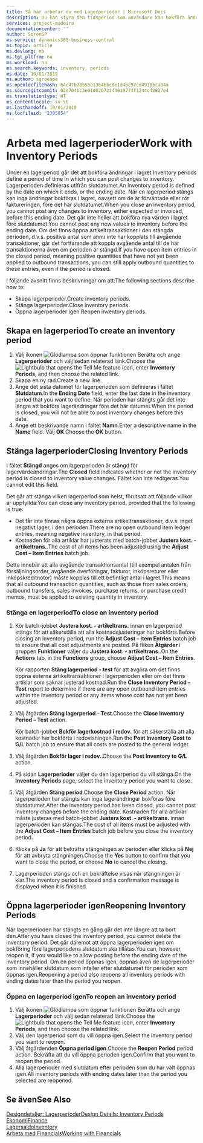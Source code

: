 ```yaml
---
title: Så här arbetar du med Lagerperioder | Microsoft Docs
description: Du kan styra den tidsperiod som användare kan bokföra ändringar i lagret genom att definiera lagerperioder.
services: project-madeira
documentationcenter: ''
author: SorenGP
ms.service: dynamics365-business-central
ms.topic: article
ms.devlang: na
ms.tgt_pltfrm: na
ms.workload: na
ms.search.keywords: inventory, periods
ms.date: 10/01/2019
ms.author: sgroespe
ms.openlocfilehash: 64c47b78555e1364bbc0e1d4be97ed4910bca04a
ms.sourcegitcommit: 02e704bc3e01d62072144919774f1244c42827e4
ms.translationtype: HT
ms.contentlocale: sv-SE
ms.lasthandoff: 10/01/2019
ms.locfileid: "2305854"
---
```

# <a name="work-with-inventory-periods"></a><span data-ttu-id="d3f1e-103">Arbeta med lagerperioder</span><span class="sxs-lookup"><span data-stu-id="d3f1e-103">Work with Inventory Periods</span></span>
<span data-ttu-id="d3f1e-104">Under en lagerperiod går det att bokföra ändringar i lagret.</span><span class="sxs-lookup"><span data-stu-id="d3f1e-104">Inventory periods define a period of time in which you can post changes to inventory.</span></span> <span data-ttu-id="d3f1e-105">Lagerperioden definieras utifrån slutdatumet.</span><span class="sxs-lookup"><span data-stu-id="d3f1e-105">An inventory period is defined by the date on which it ends, or the ending date.</span></span> <span data-ttu-id="d3f1e-106">När en lagerperiod stängs kan inga ändringar bokföras i lagret, oavsett om de är förväntade eller rör faktureringen, före det här slutdatumet.</span><span class="sxs-lookup"><span data-stu-id="d3f1e-106">When you close an inventory period, you cannot post any changes to inventory, either expected or invoiced, before this ending date.</span></span> <span data-ttu-id="d3f1e-107">Det går inte heller att bokföra nya värden i lagret före slutdatumet.</span><span class="sxs-lookup"><span data-stu-id="d3f1e-107">You cannot post any new values to inventory before the ending date.</span></span> <span data-ttu-id="d3f1e-108">Om det finns öppna artikeltransaktioner i den stängda perioden, d.v.s. positiva antal som ännu inte har kopplats till avgående transaktioner, går det fortfarande att koppla avgående antal till de här transaktionerna även om perioden är stängd.</span><span class="sxs-lookup"><span data-stu-id="d3f1e-108">If you have open item entries in the closed period, meaning positive quantities that have not yet been applied to outbound transactions, you can still apply outbound quantities to these entries, even if the period is closed.</span></span>  

<span data-ttu-id="d3f1e-109">I följande avsnitt finns beskrivningar om att:</span><span class="sxs-lookup"><span data-stu-id="d3f1e-109">The following sections describe how to:</span></span>  

* <span data-ttu-id="d3f1e-110">Skapa lagerperioder.</span><span class="sxs-lookup"><span data-stu-id="d3f1e-110">Create inventory periods.</span></span>  
* <span data-ttu-id="d3f1e-111">Stänga lagerperioder.</span><span class="sxs-lookup"><span data-stu-id="d3f1e-111">Close inventory periods.</span></span>  
* <span data-ttu-id="d3f1e-112">Öppna lagerperioder igen.</span><span class="sxs-lookup"><span data-stu-id="d3f1e-112">Reopen inventory periods.</span></span>  

## <a name="to-create-an-inventory-period"></a><span data-ttu-id="d3f1e-113">Skapa en lagerperiod</span><span class="sxs-lookup"><span data-stu-id="d3f1e-113">To create an inventory period</span></span>  
1. <span data-ttu-id="d3f1e-114">Välj ikonen ![Glödlampa som öppnar funktionen Berätta](media/ui-search/search_small.png "Berätta vad du vill göra") och ange **Lagerperioder** och välj sedan relaterad länk.</span><span class="sxs-lookup"><span data-stu-id="d3f1e-114">Choose the ![Lightbulb that opens the Tell Me feature](media/ui-search/search_small.png "Tell me what you want to do") icon, enter **Inventory Periods**, and then choose the related link.</span></span>  
2. <span data-ttu-id="d3f1e-115">Skapa en ny rad.</span><span class="sxs-lookup"><span data-stu-id="d3f1e-115">Create a new line.</span></span>  
3. <span data-ttu-id="d3f1e-116">Ange det sista datumet för lagerperioden som definieras i fältet **Slutdatum**.</span><span class="sxs-lookup"><span data-stu-id="d3f1e-116">In the **Ending Date** field, enter the last date in the inventory period that you want to define.</span></span> <span data-ttu-id="d3f1e-117">När perioden har stängts går det inte längre att bokföra lagerändringar före det här datumet.</span><span class="sxs-lookup"><span data-stu-id="d3f1e-117">When the period is closed, you will not be able to post inventory changes before this date.</span></span>  
4. <span data-ttu-id="d3f1e-118">Ange ett beskrivande namn i fältet **Namn**.</span><span class="sxs-lookup"><span data-stu-id="d3f1e-118">Enter a descriptive name in the **Name** field.</span></span> <span data-ttu-id="d3f1e-119">Välj **OK**.</span><span class="sxs-lookup"><span data-stu-id="d3f1e-119">Choose the **OK** button.</span></span>  

## <a name="closing-inventory-periods"></a><span data-ttu-id="d3f1e-120">Stänga lagerperioder</span><span class="sxs-lookup"><span data-stu-id="d3f1e-120">Closing Inventory Periods</span></span>  
<span data-ttu-id="d3f1e-121">I fältet **Stängd** anges om lagerperioden är stängd för lagervärdeändringar.</span><span class="sxs-lookup"><span data-stu-id="d3f1e-121">The **Closed** field indicates whether or not the inventory period is closed to inventory value changes.</span></span> <span data-ttu-id="d3f1e-122">Fältet kan inte redigeras.</span><span class="sxs-lookup"><span data-stu-id="d3f1e-122">You cannot edit this field.</span></span>  

<span data-ttu-id="d3f1e-123">Det går att stänga vilken lagerperiod som helst, förutsatt att följande villkor är uppfyllda:</span><span class="sxs-lookup"><span data-stu-id="d3f1e-123">You can close any inventory period, provided that the following is true:</span></span>  

* <span data-ttu-id="d3f1e-124">Det får inte finnas några öppna externa artikeltransaktioner, d.v.s. inget negativt lager, i den perioden.</span><span class="sxs-lookup"><span data-stu-id="d3f1e-124">There are no open outbound item ledger entries, meaning negative inventory, in that period.</span></span>  
* <span data-ttu-id="d3f1e-125">Kostnaden för alla artiklar har justerats med batch-jobbet **Justera kost. - artikeltrans.**.</span><span class="sxs-lookup"><span data-stu-id="d3f1e-125">The cost of all items has been adjusted using the **Adjust Cost – Item Entries** batch job.</span></span>  

<span data-ttu-id="d3f1e-126">Detta innebär att alla avgående transaktionsantal (till exempel antalen från försäljningsorder, avgående överföringar, fakturor, inköpsreturer eller inköpskreditnotor) måste kopplas till ett befintligt antal i lagret.</span><span class="sxs-lookup"><span data-stu-id="d3f1e-126">This means that all outbound transaction quantities, such as those from sales orders, outbound transfers, sales invoices, purchase returns, or purchase credit memos, must be applied to existing quantity in inventory.</span></span>  

### <a name="to-close-an-inventory-period"></a><span data-ttu-id="d3f1e-127">Stänga en lagerperiod</span><span class="sxs-lookup"><span data-stu-id="d3f1e-127">To close an inventory period</span></span>  
1. <span data-ttu-id="d3f1e-128">Kör batch-jobbet **Justera kost. - artikeltrans.** innan en lagerperiod stängs för att säkerställa att alla kostnadsjusteringar har bokförts.</span><span class="sxs-lookup"><span data-stu-id="d3f1e-128">Before closing an inventory period, run the **Adjust Cost – Item Entries** batch job to ensure that all cost adjustments are posted.</span></span> <span data-ttu-id="d3f1e-129">På fliken **Åtgärder** i gruppen **Funktioner** väljer du **Justera kost. - artikeltrans.**.</span><span class="sxs-lookup"><span data-stu-id="d3f1e-129">On the **Actions** tab, in the **Functions** group, choose **Adjust Cost – Item Entries**.</span></span>  

     <span data-ttu-id="d3f1e-130">Kör rapporten **Stäng lagerperiod - test** för att avgöra om det finns öppna externa artikeltransaktioner i lagerperioden eller om det finns artiklar som saknar justerad kostnad.</span><span class="sxs-lookup"><span data-stu-id="d3f1e-130">Run the **Close Inventory Period – Test** report to determine if there are any open outbound item entries within the inventory period or any items whose cost has not yet been adjusted.</span></span>  
2. <span data-ttu-id="d3f1e-131">Välj åtgärden **Stäng lagerperiod - Test**.</span><span class="sxs-lookup"><span data-stu-id="d3f1e-131">Choose the **Close Inventory Period – Test** action.</span></span>  

     <span data-ttu-id="d3f1e-132">Kör batch-jobbet **Bokför lagerkostnad i redov.** för att säkerställa att alla kostnader har bokförts i redovisningen.</span><span class="sxs-lookup"><span data-stu-id="d3f1e-132">Run the **Post Inventory Cost to G/L** batch job to ensure that all costs are posted to the general ledger.</span></span>  
3. <span data-ttu-id="d3f1e-133">Välj åtgärden **Bokför lager i redov.**.</span><span class="sxs-lookup"><span data-stu-id="d3f1e-133">Choose the **Post Inventory to G/L** action.</span></span>  
4. <span data-ttu-id="d3f1e-134">På sidan **Lagerperioder** väljer du den lagerperiod du vill stänga.</span><span class="sxs-lookup"><span data-stu-id="d3f1e-134">On the **Inventory Periods** page, select the inventory period you want to close.</span></span>  
5. <span data-ttu-id="d3f1e-135">Välj åtgärden **Stäng period**.</span><span class="sxs-lookup"><span data-stu-id="d3f1e-135">Choose the **Close Period** action.</span></span> <span data-ttu-id="d3f1e-136">När lagerperioden har stängts kan inga lagerändringar bokföras före slutdatumet.</span><span class="sxs-lookup"><span data-stu-id="d3f1e-136">After the inventory period has been closed, you cannot post inventory changes before the ending date.</span></span> <span data-ttu-id="d3f1e-137">Kostnaden för alla artiklar måste justeras med batch-jobbet **Justera kost. - artikeltrans.** innan lagerperioden kan stängas.</span><span class="sxs-lookup"><span data-stu-id="d3f1e-137">The cost of all items must be adjusted with the **Adjust Cost – Item Entries** batch job before you close the inventory period.</span></span>  
6. <span data-ttu-id="d3f1e-138">Klicka på **Ja** för att bekräfta stängningen av perioden eller klicka på **Nej** för att avbryta stängningen.</span><span class="sxs-lookup"><span data-stu-id="d3f1e-138">Choose the **Yes** button to confirm that you want to close the period, or choose **No** to cancel the closing.</span></span>  
7. <span data-ttu-id="d3f1e-139">Lagerperioden stängs och en bekräftelse visas när stängningen är klar.</span><span class="sxs-lookup"><span data-stu-id="d3f1e-139">The inventory period is closed and a confirmation message is displayed when it is finished.</span></span>  

## <a name="reopening-inventory-periods"></a><span data-ttu-id="d3f1e-140">Öppna lagerperioder igen</span><span class="sxs-lookup"><span data-stu-id="d3f1e-140">Reopening Inventory Periods</span></span>  
<span data-ttu-id="d3f1e-141">När lagerperioden har stängts en gång går det inte längre att ta bort den.</span><span class="sxs-lookup"><span data-stu-id="d3f1e-141">After you have closed the inventory period, you cannot delete the inventory period.</span></span> <span data-ttu-id="d3f1e-142">Det går däremot att öppna lagerperioden igen om bokföring före lagerperiodens slutdatum ska tillåtas.</span><span class="sxs-lookup"><span data-stu-id="d3f1e-142">You can, however, reopen it, if you would like to allow posting before the ending date of the inventory period.</span></span> <span data-ttu-id="d3f1e-143">Om en period öppnas igen, öppnas även de lagerperioder som innehåller slutdatum som infaller efter slutdatumet för perioden som öppnas igen.</span><span class="sxs-lookup"><span data-stu-id="d3f1e-143">Reopening a period also reopens all inventory periods with ending dates later than the period you reopen.</span></span>  

### <a name="to-reopen-an-inventory-period"></a><span data-ttu-id="d3f1e-144">Öppna en lagerperiod igen</span><span class="sxs-lookup"><span data-stu-id="d3f1e-144">To reopen an inventory period</span></span>  
1. <span data-ttu-id="d3f1e-145">Välj ikonen ![Glödlampa som öppnar funktionen Berätta](media/ui-search/search_small.png "Berätta vad du vill göra") och ange **Lagerperioder** och välj sedan relaterad länk.</span><span class="sxs-lookup"><span data-stu-id="d3f1e-145">Choose the ![Lightbulb that opens the Tell Me feature](media/ui-search/search_small.png "Tell me what you want to do") icon, enter **Inventory Periods**, and then choose the related link.</span></span>  
2. <span data-ttu-id="d3f1e-146">Välj den lagerperiod som du vill öppna igen.</span><span class="sxs-lookup"><span data-stu-id="d3f1e-146">Select the inventory period you want to reopen.</span></span>  
3. <span data-ttu-id="d3f1e-147">Välj åtgärdenden **Öppna period igen**.</span><span class="sxs-lookup"><span data-stu-id="d3f1e-147">Choose the **Reopen Period** period action.</span></span> <span data-ttu-id="d3f1e-148">Bekräfta att du vill öppna perioden igen.</span><span class="sxs-lookup"><span data-stu-id="d3f1e-148">Confirm that you want to reopen the period.</span></span>  
4. <span data-ttu-id="d3f1e-149">Alla lagerperioder med slutdatum efter perioden som du har valt öppnas igen.</span><span class="sxs-lookup"><span data-stu-id="d3f1e-149">All inventory periods with ending dates later than the period you selected are reopened.</span></span>  

## <a name="see-also"></a><span data-ttu-id="d3f1e-150">Se även</span><span class="sxs-lookup"><span data-stu-id="d3f1e-150">See Also</span></span>  
[<span data-ttu-id="d3f1e-151">Designdetaljer: Lagerperioder</span><span class="sxs-lookup"><span data-stu-id="d3f1e-151">Design Details: Inventory Periods</span></span>](design-details-inventory-periods.md)  
[<span data-ttu-id="d3f1e-152">Ekonomi</span><span class="sxs-lookup"><span data-stu-id="d3f1e-152">Finance</span></span>](finance.md)  
[<span data-ttu-id="d3f1e-153">Lagersaldo</span><span class="sxs-lookup"><span data-stu-id="d3f1e-153">Inventory</span></span>](inventory-manage-inventory.md)  
[<span data-ttu-id="d3f1e-154">Arbeta med Financials</span><span class="sxs-lookup"><span data-stu-id="d3f1e-154">Working with Financials</span></span>](ui-work-product.md)
